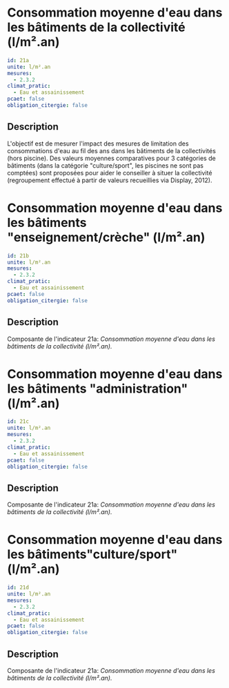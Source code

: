 # Consommation moyenne d'eau dans les bâtiments de la collectivité (l/m².an)
```yaml
id: 21a
unite: l/m².an
mesures:
  - 2.3.2
climat_pratic:
  - Eau et assainissement
pcaet: false
obligation_citergie: false
```
## Description
L'objectif est de mesurer l'impact des mesures de limitation des consommations d'eau au fil des ans dans les bâtiments de la collectivités (hors piscine). 
Des valeurs moyennes comparatives pour 3 catégories de bâtiments (dans la catégorie "culture/sport", les piscines ne sont pas comptées) sont proposées pour aider le conseiller à situer la collectivité (regroupement effectué à partir de valeurs recueillies via Display, 2012). 



# Consommation moyenne d'eau dans les bâtiments "enseignement/crèche" (l/m².an)
```yaml
id: 21b
unite: l/m².an
mesures:
  - 2.3.2
climat_pratic:
  - Eau et assainissement
pcaet: false
obligation_citergie: false
```
## Description
Composante de l'indicateur 21a: *Consommation moyenne d'eau dans les bâtiments de la collectivité (l/m².an).*


# Consommation moyenne d'eau dans les bâtiments "administration" (l/m².an)
```yaml
id: 21c
unite: l/m².an
mesures:
  - 2.3.2
climat_pratic:
  - Eau et assainissement
pcaet: false
obligation_citergie: false
```
## Description
Composante de l'indicateur 21a: *Consommation moyenne d'eau dans les bâtiments de la collectivité (l/m².an).*



# Consommation moyenne d'eau dans les bâtiments"culture/sport" (l/m².an)
```yaml
id: 21d
unite: l/m².an
mesures:
  - 2.3.2
climat_pratic:
  - Eau et assainissement
pcaet: false
obligation_citergie: false
```
## Description
Composante de l'indicateur 21a: *Consommation moyenne d'eau dans les bâtiments de la collectivité (l/m².an).*



